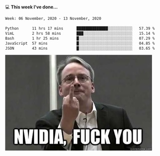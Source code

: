 💻 **This week I've done...**

<!--START_SECTION:waka-->
```text
Week: 06 November, 2020 - 13 November, 2020

Python      11 hrs 17 mins      ██████████████░░░░░░░░░░░   57.39 % 
VimL        2 hrs 58 mins       ███░░░░░░░░░░░░░░░░░░░░░░   15.14 % 
Bash        1 hr 25 mins        █░░░░░░░░░░░░░░░░░░░░░░░░   07.29 % 
JavaScript  57 mins             █░░░░░░░░░░░░░░░░░░░░░░░░   04.85 % 
JSON        43 mins             █░░░░░░░░░░░░░░░░░░░░░░░░   03.65 %
```
<!--END_SECTION:waka-->

![welcome](image/welcome.jpg)
